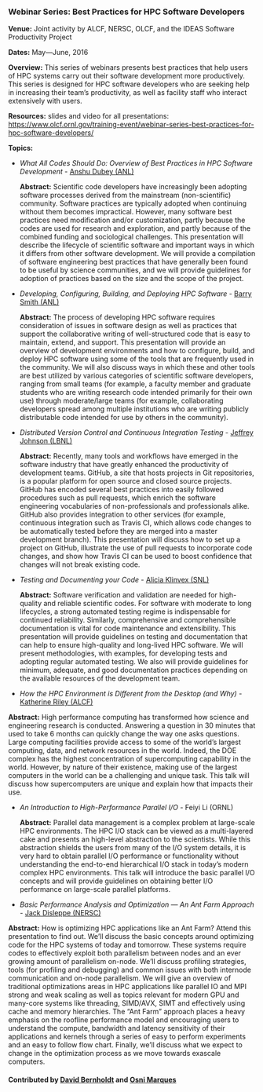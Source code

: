 ### Webinar Series: Best Practices for HPC Software Developers

**Venue:** Joint activity by ALCF, NERSC, OLCF, and the IDEAS Software Productivity Project

**Dates:** May—June, 2016

**Overview:**
This series of webinars presents best practices that help users of HPC systems carry out their software development more productively.   This series is designed for HPC software developers who are seeking help in increasing their team’s productivity, as well as facility staff who interact extensively with users.  

**Resources:**
slides and video for all presentations: https://www.olcf.ornl.gov/training-event/webinar-series-best-practices-for-hpc-software-developers/

**Topics:**

- _What All Codes Should Do: Overview of Best Practices in HPC Software Development_ - [Anshu Dubey (ANL)](http://www.mcs.anl.gov/person/anshu-dubey)

  **Abstract:** Scientific code developers have increasingly been adopting software processes derived from the mainstream (non-scientific) community.  Software practices are typically adopted when continuing without them becomes impractical. However, many software best practices need modification and/or customization, partly because the codes are used for research and exploration, and partly because of the combined funding and sociological challenges. This presentation will describe the lifecycle of scientific software and important ways in which it differs from other software development.  We will provide a compilation of software engineering best practices that have generally been found to be useful by science communities, and we will provide guidelines for adoption of practices based on the size and the scope of the project.

- _Developing, Configuring, Building, and Deploying HPC Software_ - [Barry Smith (ANL)](http://www.mcs.anl.gov/person/barry-smith)

   **Abstract:** The process of developing HPC software requires consideration of issues in software design as well as practices that support the collaborative writing of well-structured code that is easy to maintain, extend, and support.  This presentation will provide an overview of development environments and how to configure, build, and deploy HPC software using some of the tools that are frequently used in the community.  We will also discuss ways in which these and other tools are best utilized by various categories of scientific software developers, ranging from small teams (for example, a faculty member and graduate students who are writing research code intended primarily for their own use) through moderate/large teams (for example, collaborating developers spread among multiple institutions who are writing publicly distributable code intended for use by others in the community).

- _Distributed Version Control and Continuous Integration Testing_ - [Jeffrey Johnson (LBNL)](http://esd.lbl.gov/profiles/jeffrey-n-johnson/)

   **Abstract:** Recently, many tools and workflows have emerged in the software industry that have greatly enhanced the productivity of development teams. GitHub, a site that hosts projects in Git repositories, is a popular platform for open source and closed source projects.  GitHub has encoded several best practices into easily followed procedures such as pull requests, which enrich the software engineering vocabularies of non-professionals and professionals alike.  GitHub also provides integration to other services (for example, continuous integration such as Travis CI, which allows code changes to be automatically tested before they are merged into a master development branch).   This presentation will discuss how to set up a project on GitHub, illustrate the use of pull requests to incorporate code changes, and show how Travis CI can be used to boost confidence that changes will not break existing code.

- _Testing and Documenting your Code_ - [Alicia Klinvex (SNL)](http://www.cs.sandia.gov/cr-amklinv)

  **Abstract:** Software verification and validation are needed for high-quality and reliable scientific codes. For software with moderate to long lifecycles, a strong automated testing regime is indispensable for continued reliability. Similarly, comprehensive and comprehensible documentation is vital for code maintenance and extensibility. This presentation will provide guidelines on testing and documentation that can help to ensure high-quality and long-lived HPC software. We will present methodologies, with examples, for developing tests and adopting regular automated testing. We also will provide guidelines for minimum, adequate, and good documentation practices depending on the available resources of the development team.

- _How the HPC Environment is Different from the Desktop (and Why)_ - [Katherine Riley (ALCF)](https://www.alcf.anl.gov/staff-directory/katherine-riley)

 **Abstract:** High performance computing has transformed how science and engineering research is conducted.  Answering a question in 30 minutes that used to take 6 months can quickly change the way one asks questions.  Large computing facilities provide access to some of the world’s largest computing, data, and network resources in the world.  Indeed, the DOE complex has the highest concentration of supercomputing capability in the world.  However, by nature of their existence, making use of the largest computers in the world can be a challenging and unique task. This talk will discuss how supercomputers are unique and explain how that impacts their use.

- _An Introduction to High-Performance Parallel I/O_ - Feiyi Li (ORNL)

  **Abstract:** Parallel data management is a complex problem at large-scale HPC environments. The HPC I/O stack can be viewed as a multi-layered cake and presents an high-level abstraction to the scientists. While this abstraction shields the users from many of the I/O system details, it is very hard to obtain parallel I/O performance or functionality without understanding the end-to-end hierarchical I/O stack in today’s modern complex HPC environments. This talk will introduce the basic parallel I/O concepts and will provide guidelines on obtaining better I/O performance on large-scale parallel platforms.

- _Basic Performance Analysis and Optimization — An Ant Farm Approach_ - [Jack Disleppe (NERSC)](http://www.nersc.gov/about/nersc-staff/application-performance/jack-deslippe/)

 **Abstract:** How is optimizing HPC applications like an Ant Farm? Attend this presentation to find out. We’ll discuss the basic concepts around optimizing code for the HPC systems of today and tomorrow. These systems require codes to effectively exploit both parallelism between nodes and an ever growing amount of parallelism on-node. We’ll discuss profiling strategies, tools (for profiling and debugging) and common issues with both internode communication and on-node parallelism. We will give an overview of traditional optimizations areas in HPC applications like parallel IO and MPI strong and weak scaling as well as topics relevant for modern GPU and many-core systems like threading, SIMD/AVX, SIMT and effectively using cache and memory hierarchies. The “Ant Farm” approach places a heavy emphasis on the roofline performance model and encouraging users to understand the compute, bandwidth and latency sensitivity of their applications and kernels through a series of easy to perform experiments and an easy to follow flow chart. Finally, we’ll discuss what we expect to change in the optimization process as we move towards exascale computers.

#### Contributed by [David Bernholdt](https://github.com/bernhold "David Bernholdt GitHub Profile") and [Osni Marques](https://github.com/oamarques "Osni Marques GitHub Profile")

<!---
Publish: no
Categories: Reliability, Development, Performance
Topics: testing, documentation, high-performance computing (hpc), performance at leadership computing facilities
Tags: training, webinar, video
Level: 2
Prerequisites: defaults
Aggregate: subresource
--->
